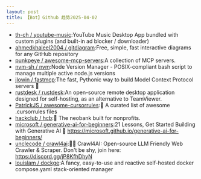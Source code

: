 ```yaml
---
layout: post
title: 【Bot】Github 趋势2025-04-02
---
```


* [th-ch / youtube-music](https://github.com/th-ch/youtube-music):YouTube Music Desktop App bundled with custom plugins (and built-in ad blocker / downloader)
* [ahmedkhaleel2004 / gitdiagram](https://github.com/ahmedkhaleel2004/gitdiagram):Free, simple, fast interactive diagrams for any GitHub repository
* [punkpeye / awesome-mcp-servers](https://github.com/punkpeye/awesome-mcp-servers):A collection of MCP servers.
* [nvm-sh / nvm](https://github.com/nvm-sh/nvm):Node Version Manager - POSIX-compliant bash script to manage multiple active node.js versions
* [jlowin / fastmcp](https://github.com/jlowin/fastmcp):The fast, Pythonic way to build Model Context Protocol servers 🚀
* [rustdesk / rustdesk](https://github.com/rustdesk/rustdesk):An open-source remote desktop application designed for self-hosting, as an alternative to TeamViewer.
* [PatrickJS / awesome-cursorrules](https://github.com/PatrickJS/awesome-cursorrules):📄 A curated list of awesome .cursorrules files
* [hackclub / hcb](https://github.com/hackclub/hcb):🏦 The neobank built for nonprofits.
* [microsoft / generative-ai-for-beginners](https://github.com/microsoft/generative-ai-for-beginners):21 Lessons, Get Started Building with Generative AI 🔗 https://microsoft.github.io/generative-ai-for-beginners/
* [unclecode / crawl4ai](https://github.com/unclecode/crawl4ai):🚀🤖 Crawl4AI: Open-source LLM Friendly Web Crawler & Scraper. Don't be shy, join here: https://discord.gg/jP8KfhDhyN
* [louislam / dockge](https://github.com/louislam/dockge):A fancy, easy-to-use and reactive self-hosted docker compose.yaml stack-oriented manager
